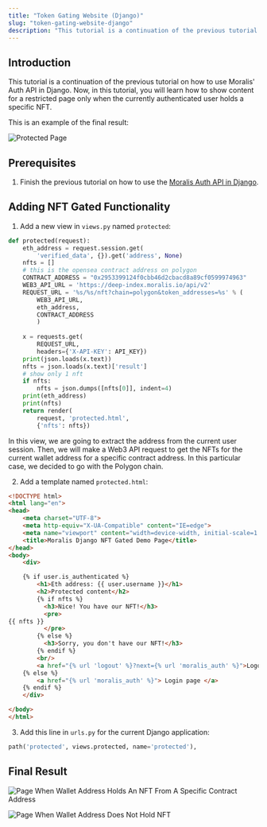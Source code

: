 ```yaml
---
title: "Token Gating Website (Django)"
slug: "token-gating-website-django"
description: "This tutorial is a continuation of the previous tutorial on how to use Moralis' Auth API in Django. Now, in this tutorial, you will learn how to show content for a restricted page only when the currently authenticated user holds a specific NFT."
---
```

## Introduction

This tutorial is a continuation of the previous tutorial on how to use Moralis' Auth API in Django. Now, in this tutorial, you will learn how to show content for a restricted page only when the currently authenticated user holds a specific NFT.

This is an example of the final result:

![Protected Page](/img/content/1c0bae3-protected_with_nft_2.png)

## Prerequisites

1. Finish the previous tutorial on how to use the [Moralis Auth API in Django](/authentication-api/how-to-sign-in-with-metamask-python-django).

## Adding NFT Gated Functionality

1. Add a new view in `views.py` named `protected`:

```python views.py
def protected(request):
    eth_address = request.session.get(
        'verified_data', {}).get('address', None)
    nfts = []
    # this is the opensea contract address on polygon
    CONTRACT_ADDRESS = "0x2953399124f0cbb46d2cbacd8a89cf0599974963"
    WEB3_API_URL = 'https://deep-index.moralis.io/api/v2'
    REQUEST_URL = '%s/%s/nft?chain=polygon&token_addresses=%s' % (
        WEB3_API_URL,
        eth_address,
        CONTRACT_ADDRESS
        )
         
    x = requests.get(
        REQUEST_URL,
        headers={'X-API-KEY': API_KEY})
    print(json.loads(x.text))
    nfts = json.loads(x.text)['result']
    # show only 1 nft
    if nfts:
        nfts = json.dumps([nfts[0]], indent=4)
    print(eth_address)
    print(nfts)
    return render(
        request, 'protected.html',
        {'nfts': nfts})
```



In this view, we are going to extract the address from the current user session. Then, we will make a Web3 API request to get the NFTs for the current wallet address for a specific contract address. In this particular case, we decided to go with the Polygon chain.

2. Add a template named `protected.html`:

```html protected.html
<!DOCTYPE html>
<html lang="en">
<head>
    <meta charset="UTF-8">
    <meta http-equiv="X-UA-Compatible" content="IE=edge">
    <meta name="viewport" content="width=device-width, initial-scale=1.0">
    <title>Moralis Django NFT Gated Demo Page</title>
</head>
<body>
    <div>

    {% if user.is_authenticated %}
        <h1>Eth address: {{ user.username }}</h1>
        <h2>Protected content</h2>
        {% if nfts %}
          <h3>Nice! You have our NFT!</h3>
          <pre>
{{ nfts }}
          </pre>
        {% else %}
          <h3>Sorry, you don't have our NFT!</h3>
        {% endif %}
        <br/>
        <a href="{% url 'logout' %}?next={% url 'moralis_auth' %}">Logout</a>
    {% else %}
        <a href="{% url 'moralis_auth' %}"> Login page </a>
    {% endif %}
    </div>

</body>
</html>
```



3. Add this line in `urls.py` for the current Django application:

```python urls.py
path('protected', views.protected, name='protected'),
```



## Final Result

![Page When Wallet Address Holds An NFT From A Specific  Contract Address](/img/content/91158d8-protected_with_nft_2.png)

![Page When Wallet Address Does Not Hold NFT](/img/content/b74feb4-protected_without_nft.png)